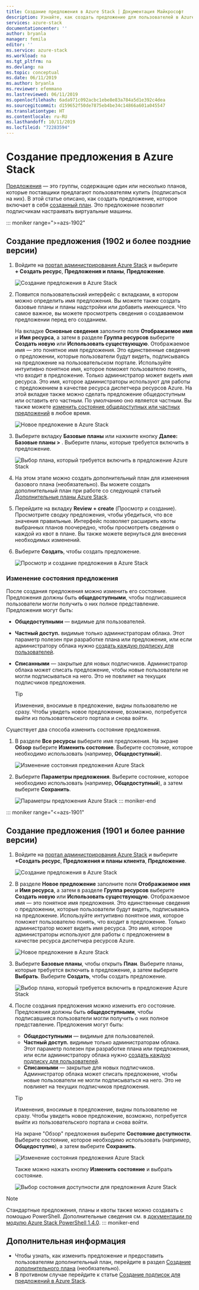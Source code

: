 ```yaml
---
title: Создание предложения в Azure Stack | Документация Майкрософт
description: Узнайте, как создать предложение для пользователей в Azure Stack.
services: azure-stack
documentationcenter: ''
author: bryanla
manager: femila
editor: ''
ms.service: azure-stack
ms.workload: na
ms.tgt_pltfrm: na
ms.devlang: na
ms.topic: conceptual
ms.date: 06/11/2019
ms.author: bryanla
ms.reviewer: efemmano
ms.lastreviewed: 06/11/2019
ms.openlocfilehash: 6ada971c092acbc1ebe8e83a784a5d1e392c4dea
ms.sourcegitcommit: d159652f50de7875eb4be34c14866a601a045547
ms.translationtype: HT
ms.contentlocale: ru-RU
ms.lasthandoff: 10/11/2019
ms.locfileid: "72283594"
---
```

# <a name="create-an-offer-in-azure-stack"></a>Создание предложения в Azure Stack

[Предложения](azure-stack-overview.md) — это группы, содержащие один или несколько планов, которые поставщики предлагают пользователям купить (подписаться на них). В этой статье описано, как создать предложение, которое включает в себя [созданный план](azure-stack-create-plan.md). Это предложение позволит подписчикам настраивать виртуальные машины.

::: moniker range=">=azs-1902"
## <a name="create-an-offer-1902-and-later"></a>Создание предложения (1902 и более поздние версии)

1. Войдите на [портал администрирования Azure Stack](https://adminportal.local.azurestack.external) и выберите **+ Создать ресурс**, **Предложения и планы**, **Предложение**.

   ![Создание предложения в Azure Stack](media/azure-stack-create-offer/offers.png)

2. Появится пользовательский интерфейс с вкладками, в котором можно определить имя предложения. Вы можете также создать базовые планы и планы надстройки или добавить имеющиеся. Что самое важное, вы можете просмотреть сведения о создаваемом предложении перед его созданием.

   На вкладке **Основные сведения** заполните поля **Отображаемое имя** и **Имя ресурса**, а затем в разделе **Группа ресурсов** выберите **Создать новую** или **Использовать существующую**. Отображаемое имя — это понятное имя предложения. Это единственные сведения о предложении, которые пользователи будут видеть, подписываясь на предложение на пользовательском портале. Используйте интуитивно понятное имя, которое поможет пользователю понять, что входит в предложение. Только администратор может видеть имя ресурса. Это имя, которое администраторы используют для работы с предложением в качестве ресурса диспетчера ресурсов Azure. На этой вкладке также можно сделать предложение общедоступным или оставить его частным. По умолчанию оно является частным. Вы также можете [изменить состояние общедоступных или частных предложений](#change-the-state-of-an-offer) в любое время.

   ![Новое предложение в Azure Stack](media/azure-stack-create-offer/new-offer.png)
  
3. Выберите вкладку **Базовые планы** или нажмите кнопку **Далее: Базовые планы >** . Выберите планы, которые требуется включить в предложение.

   ![Выбор плана, который требуется включить в предложение Azure Stack](media/azure-stack-create-offer/select-plan.png)

4. На этом этапе можно создать дополнительный план для изменения базового плана (необязательно). Вы можете создать дополнительный план при работе со следующей статьей [Дополнительные планы Azure Stack](create-add-on-plan.md).

5. Перейдите на вкладку **Review + create** (Просмотр и создание). Просмотрите сводку предложения, чтобы убедиться, что все значения правильные. Интерфейс позволяет расширить квоты выбранных планов поочередно, чтобы просмотреть сведения о каждой из квот в плане. Вы также можете вернуться для внесения необходимых изменений.

6. Выберите **Создать**, чтобы создать предложение.

   ![Просмотр и создание предложения в Azure Stack](media/azure-stack-create-offer/review-offer.png)

### <a name="change-the-state-of-an-offer"></a>Изменение состояния предложения

После создания предложения можно изменить его состояние. Предложения должны быть **общедоступными**, чтобы подписавшиеся пользователи могли получить о них полное представление. Предложения могут быть:

- **Общедоступными** — видимые для пользователей.
- **Частный доступ.** видимые только администраторам облака. Этот параметр полезен при разработке плана или предложения, или если администратору облака нужно [создать каждую подписку для пользователей](azure-stack-subscribe-plan-provision-vm.md#create-a-subscription-as-a-cloud-operator).
- **Списанными** — закрытые для новых подписчиков. Администратор облака может списать предложение, чтобы новые пользователи не могли подписываться на него. Это не повлияет на текущих подписчиков предложения.

  > [!TIP]  
  > Изменения, вносимые в предложение, видны пользователю не сразу. Чтобы увидеть новое предложение, возможно, потребуется выйти из пользовательского портала и снова войти.

Существует два способа изменить состояние предложения.

1. В разделе **Все ресурсы** выберите имя предложения. На экране **Обзор** выберите **Изменить состояние**. Выберите состояние, которое необходимо использовать (например, **Общедоступный**).

   ![Изменение состояния предложения Azure Stack](media/azure-stack-create-offer/change-state.png)

2. Выберите **Параметры предложения**. Выберите состояние, которое необходимо использовать (например, **Общедоступный**), а затем выберите **Сохранить**.

   ![Параметры предложения Azure Stack](media/azure-stack-create-offer/offer-settings.png)
::: moniker-end

::: moniker range="<=azs-1901"
## <a name="create-an-offer-1901-and-earlier"></a>Создание предложения (1901 и более ранние версии)

1. Войдите на [портал администрирования Azure Stack](https://adminportal.local.azurestack.external) и выберите **+Создать ресурс**, **Предложения и планы клиента**, **Предложение**.

   ![Создание предложения в Azure Stack](media/azure-stack-create-offer/image01.png)
  
2. В разделе **Новое предложение** заполните поля **Отображаемое имя** и **Имя ресурса**, а затем в разделе **Группа ресурсов** выберите **Создать новую** или **Использовать существующую**. Отображаемое имя — это понятное имя предложения. Это единственные сведения о предложении, которые пользователи будут видеть, подписываясь на предложение. Используйте интуитивно понятное имя, которое поможет пользователю понять, что входит в предложение. Только администратор может видеть имя ресурса. Это имя, которое администраторы используют для работы с предложением в качестве ресурса диспетчера ресурсов Azure.

   ![Новое предложение в Azure Stack](media/azure-stack-create-offer/image01a.png)
  
3. Выберите **Базовые планы**, чтобы открыть **План**. Выберите планы, которые требуется включить в предложение, а затем выберите **Выбрать**. Выберите **Создать**, чтобы создать предложение.

   ![Выбор плана, который требуется включить в предложение Azure Stack](media/azure-stack-create-offer/image02.png)
  
4. После создания предложения можно изменить его состояние. Предложения должны быть **общедоступными**, чтобы подписавшиеся пользователи могли получить о них полное представление. Предложения могут быть:

   - **Общедоступными** — видимые для пользователей.
   - **Частный доступ.** видимые только администраторам облака. Этот параметр полезен при разработке плана или предложения, или если администратору облака нужно [создать каждую подписку для пользователей](azure-stack-subscribe-plan-provision-vm.md#create-a-subscription-as-a-cloud-operator).
   - **Списанными** — закрытые для новых подписчиков. Администратор облака может списать предложение, чтобы новые пользователи не могли подписываться на него. Это не повлияет на текущих подписчиков предложения.

   > [!TIP]  
   > Изменения, вносимые в предложение, видны пользователю не сразу. Чтобы увидеть новое предложение, возможно, потребуется выйти из пользовательского портала и снова войти.

   На экране "Обзор" предложения выберите **Состояние доступности**. Выберите состояние, которое необходимо использовать (например, **Общедоступно**), а затем выберите **Сохранить**.

     ![Изменение состояния предложения Azure Stack](media/azure-stack-create-offer/change-stage-1807.png)

     Также можно нажать кнопку **Изменить состояние** и выбрать состояние.

    ![Выбор состояния доступности для предложения Azure Stack](media/azure-stack-create-offer/change-stage-select-1807.png)

> [!NOTE]
> Стандартные предложения, планы и квоты также можно создавать с помощью PowerShell. Дополнительные сведения см. в [документации по модулю Azure Stack PowerShell 1.4.0](/powershell/azure/azure-stack/overview?view=azurestackps-1.4.0).
::: moniker-end

## <a name="next-steps"></a>Дополнительная информация

- Чтобы узнать, как изменить предложение и предоставить пользователям дополнительный план, перейдите в раздел [Создание дополнительного плана](create-add-on-plan.md) (необязательно).
- В противном случае перейдите к статье [Создание подписок для предложений в Azure Stack](azure-stack-subscribe-plan-provision-vm.md).